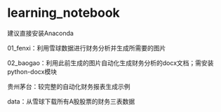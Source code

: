 # learning_notebook
建议直接安装Anaconda


01_fenxi：利用雪球数据进行财务分析并生成所需要的图片

02_baogao：利用此前生成的图片自动化生成财务分析的docx文档；需安装python-docx模块

贵州茅台：较完整的自动化财务报表生成示例

data：从雪球下载所有A股股票的财务三表数据



